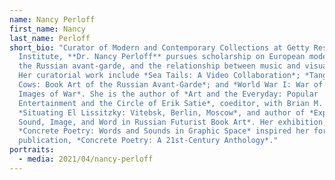 ```yaml
---
name: Nancy Perloff
first_name: Nancy
last_name: Perloff
short_bio: "Curator of Modern and Contemporary Collections at Getty Research
  Institute, **Dr. Nancy Perloff** pursues scholarship on European modernism,
  the Russian avant-garde, and the relationship between music and visual arts.
  Her curatorial work include *Sea Tails: A Video Collaboration*; *Tango with
  Cows: Book Art of the Russian Avant-Garde*; and *World War I: War of Images,
  Images of War*. She is the author of *Art and the Everyday: Popular
  Entertainment and the Circle of Erik Satie*, coeditor, with Brian M. Reed, of
  *Situating El Lissitzky: Vitebsk, Berlin, Moscow*, and author of *Explodity:
  Sound, Image, and Word in Russian Futurist Book Art*. Her exhibition,
  *Concrete Poetry: Words and Sounds in Graphic Space* inspired her forthcoming
  publication, *Concrete Poetry: A 21st-Century Anthology*."
portraits:
  - media: 2021/04/nancy-perloff
---
```

